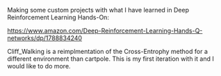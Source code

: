 Making some custom projects with what I have learned in Deep Reinforcement Learning Hands-On:

https://www.amazon.com/Deep-Reinforcement-Learning-Hands-Q-networks/dp/1788834240

Cliff_Walking is a reimplmentation of the Cross-Entrophy method for a different environment than cartpole. This is my first iteration with it
and I would like to do more.